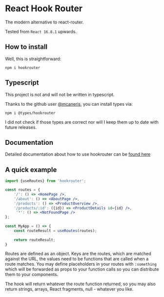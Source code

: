 # React Hook Router

The modern alternative to react-router.

Tested from `React 16.8.1` upwards.

## How to install
Well, this is straightforward:

    npm i hookrouter

## Typescript
This project is not and will not be written in typescript.

Thanks to the github user [@mcaneris](https://github.com/mcaneris), you can install types via:

    npm i @types/hookrouter
    
I did not check if those types are correct nor will I keep them up to date with future releases. 
    
    
## Documentation
Detailed documentation about how to use hookrouter can be [found here](https://github.com/Paratron/hookrouter/blob/master/src-docs/pages/en/README.md)

## A quick example
```jsx harmony
import {useRoutes} from 'hookrouter';

const routes = {
    '/': () => <HomePage />,
    '/about': () => <AboutPage />,
    '/products': () => <ProductOverview />,
    '/products/:id': ({id}) => <ProductDetails id={id} />,
     '*': () => <NotFoundPage />
};
	
const MyApp = () => {
    const routeResult = useRoutes(routes);
    
    return routeResult;
}
```
Routes are defined as an object. Keys are the routes, which are matched
against the URL, the values need to be functions that are called when a route
matches. You may define placeholders in your routes with `:something` which
will be forwarded as props to your function calls so you can distribute them
to your components.

The hook will return whatever the route function returned, so you may also return
strings, arrays, React fragments, null - whatever you like.
